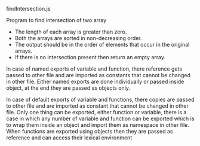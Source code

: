 findIntersection.js

Program to find intersection of two array
- The length of each array is greater than zero.
- Both the arrays are sorted in non-decreasing order.
- The output should be in the order of elements that occur in the original arrays.
- If there is no intersection present then return an empty array.



In case of named exports of variable and function, there reference gets passed to other file and are imported as constants that cannot be changed in other file.
Either named exports are done individually or passed inside object, at the end they are passed as objects only.

In case of default exports of variable and functions, there copies are passed to other file and are imported as constant that cannot be changed in other file.
Only one thing can be exported, either function or variable, there is a case in which any number of variable and function can be exported which is to wrap them inside
an object and import them as namespace in other file. When functions are exported using objects then they are passed as reference and can access their lexical environment